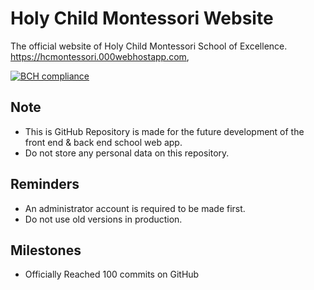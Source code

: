 # Holy Child Montessori Website
The official website of Holy Child Montessori School of Excellence.
https://hcmontessori.000webhostapp.com,

[![BCH compliance](https://bettercodehub.com/edge/badge/hcmedutech/website?branch=master)](https://bettercodehub.com/)

## Note
- This is GitHub Repository is made for the future development of the front end & back end school web app.
- Do not store any personal data on this repository.

## Reminders
- An administrator account is required to be made first.
- Do not use old versions in production.

## Milestones
- Officially Reached 100 commits on GitHub
